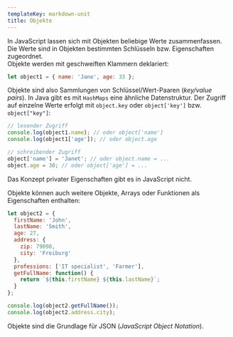 ```yaml
---
templateKey: markdown-unit
title: Objekte
---
```


In JavaScript lassen sich mit Objekten beliebige Werte zusammenfassen.
Die Werte sind in Objekten bestimmten Schlüsseln bzw. Eigenschaften zugeordnet.  
Objekte werden mit geschweiften Klammern deklariert:

```js
let object1 = { name: 'Jane', age: 33 };
```

Objekte sind also Sammlungen von Schlüssel/Wert-Paaren (_key/value pairs_).
In Java gibt es mit `HashMaps` eine ähnliche Datenstruktur. Der Zugriff auf einzelne
Werte erfolgt mit `object.key` oder `object['key']` bzw. `object["key"]`:

```js
// lesender Zugriff
console.log(object1.name); // oder object['name']
console.log(object1['age']); // oder object.age

// schreibender Zugriff
object['name'] = 'Janet'; // oder object.name = ...
object.age = 30; // oder object['age'] = ...
```

Das Konzept privater Eigenschaften gibt es in JavaScript nicht.

Objekte können auch weitere Objekte, Arrays oder Funktionen als Eigenschaften enthalten:

```js
let object2 = {
  firstName: 'John',
  lastName: 'Smith',
  age: 27,
  address: {
    zip: 79098,
    city: 'Freiburg'
  },
  professions: ['IT specialist', 'Farmer'],
  getFullName: function() {
    return `${this.firstName} ${this.lastName}`;
  }
};

console.log(object2.getFullName());
console.log(object2.address.city);
```

Objekte sind die Grundlage für JSON (_JavaScript Object Notation_).
